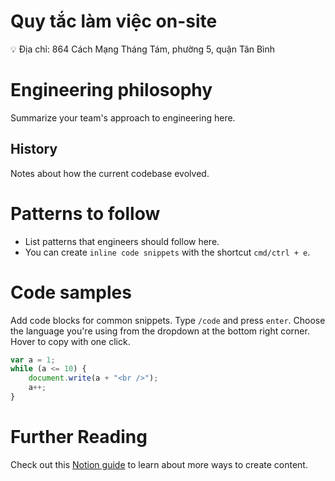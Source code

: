 # Quy tắc làm việc on-site

<aside>
💡 Địa chỉ: 864 Cách Mạng Tháng Tám, phường 5, quận Tân Bình

</aside>

# Engineering philosophy

Summarize your team's approach to engineering here.

## History

Notes about how the current codebase evolved.

# Patterns to follow

- List patterns that engineers should follow here.
- You can create `inline code snippets` with the shortcut `cmd/ctrl + e`.

# Code samples

Add code blocks for common snippets. Type `/code` and press `enter`. Choose the language you're using from the dropdown at the bottom right corner. Hover to copy with one click.

```jsx
var a = 1;
while (a <= 10) {
    document.write(a + "<br />");
    a++;
}

```

# Further Reading

Check out this [Notion guide](https://dev.notion.so/Notion-editor-101-create-and-edit-68c7c67047494fdb87d50185429df93e) to learn about more ways to create content.